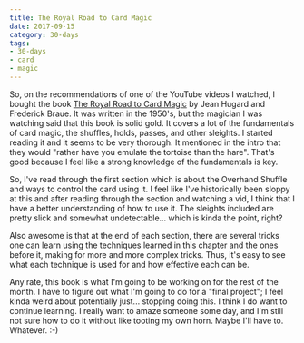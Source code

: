 ```yaml
---
title: The Royal Road to Card Magic
date: 2017-09-15
category: 30-days
tags:
- 30-days
- card
- magic
---
```

<p>So, on the recommendations of one of the YouTube videos I watched, I bought the book&nbsp;<span style="text-decoration: underline;">The Royal Road to Card Magic</span> by Jean Hugard and Frederick Braue. It was written in the 1950's, but the magician I was watching said that this book is solid gold. It covers a lot of the fundamentals of card magic, the shuffles, holds, passes, and other sleights. I started reading it and it seems to be very thorough. It mentioned in the intro that they would "rather have you emulate the tortoise than the hare". That's good because I feel like a strong knowledge of the fundamentals is key.</p>
<p>So, I've read through the first section which is about the Overhand Shuffle and ways to control the card using it. I feel like I've historically been sloppy at this and after reading through the section and watching a vid, I think that I have a better understanding of how to use it. The sleights included are pretty slick and somewhat undetectable... which is kinda the point, right?</p>
<p>Also awesome is that at the end of each section, there are several tricks one can learn using the techniques learned in this chapter and the ones before it, making for more and more complex tricks. Thus, it's easy to see what each technique is used for and how effective each can be.</p>
<p>Any rate, this book is what I'm going to be working on for the rest of the month. I have to figure out what I'm going to do for a "final project"; I feel kinda weird about potentially just... stopping doing this. I think I do want to continue learning. I really want to amaze someone some day, and I'm still not sure how to do it without like tooting my own horn. Maybe I'll have to. Whatever. :-)</p>
